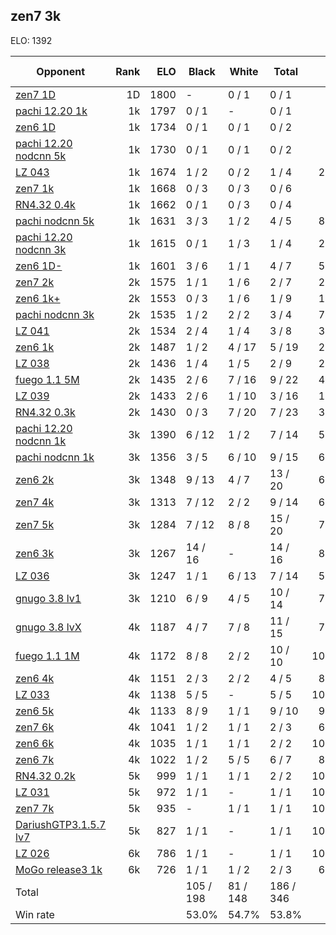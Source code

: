 ## zen7 3k ##

ELO: 1392

Opponent | Rank | ELO | Black | White | Total | Win rate
---------|-----:|----:|-------|-------|-------|-------:
[zen7 1D](zen7%201D.md) | 1D | 1800 | - | 0 / 1 | 0 / 1 | 0.0%
[pachi 12.20 1k](pachi%2012.20%201k.md) | 1k | 1797 | 0 / 1 | - | 0 / 1 | 0.0%
[zen6 1D](zen6%201D.md) | 1k | 1734 | 0 / 1 | 0 / 1 | 0 / 2 | 0.0%
[pachi 12.20 nodcnn 5k](pachi%2012.20%20nodcnn%205k.md) | 1k | 1730 | 0 / 1 | 0 / 1 | 0 / 2 | 0.0%
[LZ 043](LZ%20043.md) | 1k | 1674 | 1 / 2 | 0 / 2 | 1 / 4 | 25.0%
[zen7 1k](zen7%201k.md) | 1k | 1668 | 0 / 3 | 0 / 3 | 0 / 6 | 0.0%
[RN4.32 0.4k](RN4.32%200.4k.md) | 1k | 1662 | 0 / 1 | 0 / 3 | 0 / 4 | 0.0%
[pachi nodcnn 5k](pachi%20nodcnn%205k.md) | 1k | 1631 | 3 / 3 | 1 / 2 | 4 / 5 | 80.0%
[pachi 12.20 nodcnn 3k](pachi%2012.20%20nodcnn%203k.md) | 1k | 1615 | 0 / 1 | 1 / 3 | 1 / 4 | 25.0%
[zen6 1D-](zen6%201D-.md) | 1k | 1601 | 3 / 6 | 1 / 1 | 4 / 7 | 57.1%
[zen7 2k](zen7%202k.md) | 2k | 1575 | 1 / 1 | 1 / 6 | 2 / 7 | 28.6%
[zen6 1k+](zen6%201k+.md) | 2k | 1553 | 0 / 3 | 1 / 6 | 1 / 9 | 11.1%
[pachi nodcnn 3k](pachi%20nodcnn%203k.md) | 2k | 1535 | 1 / 2 | 2 / 2 | 3 / 4 | 75.0%
[LZ 041](LZ%20041.md) | 2k | 1534 | 2 / 4 | 1 / 4 | 3 / 8 | 37.5%
[zen6 1k](zen6%201k.md) | 2k | 1487 | 1 / 2 | 4 / 17 | 5 / 19 | 26.3%
[LZ 038](LZ%20038.md) | 2k | 1436 | 1 / 4 | 1 / 5 | 2 / 9 | 22.2%
[fuego 1.1 5M](fuego%201.1%205M.md) | 2k | 1435 | 2 / 6 | 7 / 16 | 9 / 22 | 40.9%
[LZ 039](LZ%20039.md) | 2k | 1433 | 2 / 6 | 1 / 10 | 3 / 16 | 18.8%
[RN4.32 0.3k](RN4.32%200.3k.md) | 2k | 1430 | 0 / 3 | 7 / 20 | 7 / 23 | 30.4%
[pachi 12.20 nodcnn 1k](pachi%2012.20%20nodcnn%201k.md) | 3k | 1390 | 6 / 12 | 1 / 2 | 7 / 14 | 50.0%
[pachi nodcnn 1k](pachi%20nodcnn%201k.md) | 3k | 1356 | 3 / 5 | 6 / 10 | 9 / 15 | 60.0%
[zen6 2k](zen6%202k.md) | 3k | 1348 | 9 / 13 | 4 / 7 | 13 / 20 | 65.0%
[zen7 4k](zen7%204k.md) | 3k | 1313 | 7 / 12 | 2 / 2 | 9 / 14 | 64.3%
[zen7 5k](zen7%205k.md) | 3k | 1284 | 7 / 12 | 8 / 8 | 15 / 20 | 75.0%
[zen6 3k](zen6%203k.md) | 3k | 1267 | 14 / 16 | - | 14 / 16 | 87.5%
[LZ 036](LZ%20036.md) | 3k | 1247 | 1 / 1 | 6 / 13 | 7 / 14 | 50.0%
[gnugo 3.8 lv1](gnugo%203.8%20lv1.md) | 3k | 1210 | 6 / 9 | 4 / 5 | 10 / 14 | 71.4%
[gnugo 3.8 lvX](gnugo%203.8%20lvX.md) | 4k | 1187 | 4 / 7 | 7 / 8 | 11 / 15 | 73.3%
[fuego 1.1 1M](fuego%201.1%201M.md) | 4k | 1172 | 8 / 8 | 2 / 2 | 10 / 10 | 100.0%
[zen6 4k](zen6%204k.md) | 4k | 1151 | 2 / 3 | 2 / 2 | 4 / 5 | 80.0%
[LZ 033](LZ%20033.md) | 4k | 1138 | 5 / 5 | - | 5 / 5 | 100.0%
[zen6 5k](zen6%205k.md) | 4k | 1133 | 8 / 9 | 1 / 1 | 9 / 10 | 90.0%
[zen7 6k](zen7%206k.md) | 4k | 1041 | 1 / 2 | 1 / 1 | 2 / 3 | 66.7%
[zen6 6k](zen6%206k.md) | 4k | 1035 | 1 / 1 | 1 / 1 | 2 / 2 | 100.0%
[zen6 7k](zen6%207k.md) | 4k | 1022 | 1 / 2 | 5 / 5 | 6 / 7 | 85.7%
[RN4.32 0.2k](RN4.32%200.2k.md) | 5k | 999 | 1 / 1 | 1 / 1 | 2 / 2 | 100.0%
[LZ 031](LZ%20031.md) | 5k | 972 | 1 / 1 | - | 1 / 1 | 100.0%
[zen7 7k](zen7%207k.md) | 5k | 935 | - | 1 / 1 | 1 / 1 | 100.0%
[DariushGTP3.1.5.7 lv7](DariushGTP3.1.5.7%20lv7.md) | 5k | 827 | 1 / 1 | - | 1 / 1 | 100.0%
[LZ 026](LZ%20026.md) | 6k | 786 | 1 / 1 | - | 1 / 1 | 100.0%
[MoGo release3 1k](MoGo%20release3%201k.md) | 6k | 726 | 1 / 1 | 1 / 2 | 2 / 3 | 66.7%
Total | | | 105 / 198 | 81 / 148 | 186 / 346 | 
Win rate| | | 53.0% | 54.7% | 53.8% | 
